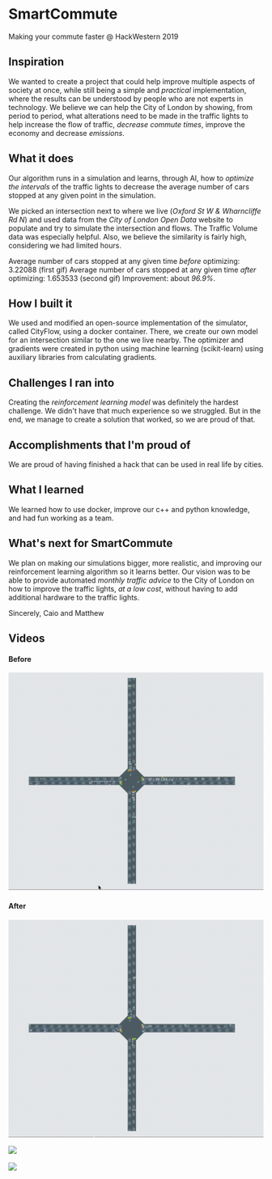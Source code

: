 # SmartCommute
Making your commute faster @ HackWestern 2019

## Inspiration
We wanted to create a project that could help improve multiple aspects of society at once, while still being a simple and *practical* implementation, where the results can be understood by people who are not experts in technology. We believe we can help the City of London by showing, from period to period, what alterations need to be made in the traffic lights to help increase the flow of traffic, *decrease commute times*, improve the economy and decrease *emissions*.

## What it does
Our algorithm runs in a simulation and learns, through AI, how to *optimize the intervals* of the traffic lights to decrease the average number of cars stopped at any given point in the simulation.

We picked an intersection next to where we live (*Oxford St W & Wharncliffe Rd N*) and used data from the *City of London Open Data* website to populate and try to simulate the intersection and flows. The Traffic Volume data was especially helpful. Also, we believe the similarity is fairly high, considering we had limited hours. 

Average number of cars stopped at any given time *before* optimizing: 3.22088 (first gif)
Average number of cars stopped at any given time *after* optimizing: 1.653533 (second gif)
Improvement: about *96.9%*.

## How I built it
We used and modified an open-source implementation of the simulator, called CityFlow, using a docker container. There, we create our own model for an intersection similar to the one we live nearby. 
The optimizer and gradients were created in python using machine learning (scikit-learn) using auxiliary libraries from calculating gradients.

## Challenges I ran into
Creating the *reinforcement learning model* was definitely the hardest challenge. We didn't have that much experience so we struggled. But in the end, we manage to create a solution that worked, so we are proud of that.

## Accomplishments that I'm proud of
We are proud of having finished a hack that can be used in real life by cities.

## What I learned
We learned how to use docker, improve our c++ and python knowledge, and had fun working as a team.

## What's next for SmartCommute
We plan on making our simulations bigger, more realistic, and improving our reinforcement learning algorithm so it learns better.
Our vision was to be able to provide automated *monthly traffic advice* to the City of London on how to improve the traffic lights, *at a low cost*, without having to add additional hardware to the traffic lights.

Sincerely,
Caio and Matthew

## Videos
#### Before
![](/demo/before.gif)

#### After
![](demo/after.gif)

![](/imgs/https://github.com/CaioCamatta/SmartCommute/blob/master/imgs/74572859_741480603013835_4439537402716880896_n.png.jpg)

![](imgs/https://github.com/CaioCamatta/SmartCommute/blob/master/imgs/78730373_1024251991256961_838824172518899712_n.png)
